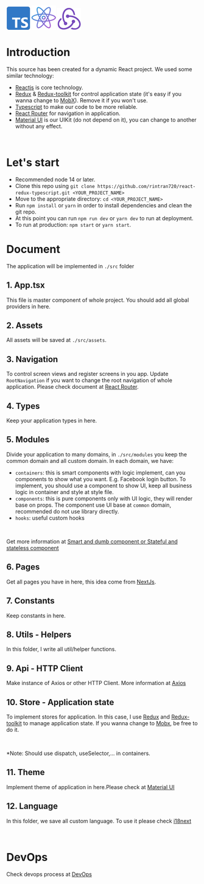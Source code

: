 ![plot](./readme/images/typescript.png) ![plot](./readme/images/react.png) ![plot](./readme/images/redux-tool.png)

# Introduction

This source has been created for a dynamic React project. We used some similar technology:

- [Reactjs](http://dev.nodeca.com) is core technology.
- [Redux](http://dev.nodeca.com) & [Redux-toolkit](http://dev.nodeca.com) for control application state (it's easy if you wanna change to [MobX](http://dev.nodeca.com)). Remove it if you won't use.
- [Typescript](http://dev.nodeca.com) to make our code to be more reliable.
- [React Router](https://reactrouter.com/en/main) for navigation in application.
- [Material UI](https://mui.com/) is our UIKit (do not depend on it), you can change to another without any effect.

<br>

# Let's start

- Recommended node 14 or later.
- Clone this repo using
  `git clone https://github.com/rintran720/react-redux-typescript.git <YOUR_PROJECT_NAME>`
- Move to the appropriate directory: `cd <YOUR_PROJECT_NAME>`
- Run `npm install` or `yarn` in order to install dependencies and clean the git repo.
- At this point you can run `npm run dev` or `yarn dev` to run at deployment.
- To run at production: `npm start` or `yarn start`.

# Document

The application will be implemented in `./src` folder

## 1. App.tsx

This file is master component of whole project. You should add all global providers in here.

## 2. Assets

All assets will be saved at `./src/assets`.

## 3. Navigation

To control screen views and register screens in you app. Update `RootNavigation` if you want to change the root navigation of whole application.
Please check document at [React Router](https://reactrouter.com/en/main).

## 4. Types

Keep your application types in here.

## 5. Modules

Divide your application to many domains, in `./src/modules` you keep the common domain and all custom domain.
In each domain, we have:

- `containers`: this is smart components with logic implement, can you components to show what you want. E.g. Facebook login button. To implement, you should use a component to show UI, keep all business logic in container and style at style file.
- `components`: this is pure components only with UI logic, they will render base on props. The component use UI base at `common` domain, recommended do not use library directly.
- `hooks`: useful custom hooks

<br>

Get more information at [Smart and dumb component or Stateful and stateless component](https://medium.com/@dan_abramov/smart-and-dumb-components-7ca2f9a7c7d0)

## 6. Pages

Get all pages you have in here, this idea come from [NextJs](https://nextjs.org/).

## 7. Constants

Keep constants in here.

## 8. Utils - Helpers

In this folder, I write all util/helper functions.

## 9. Api - HTTP Client

Make instance of Axios or other HTTP Client. More information at [Axios](https://github.com/axios/axios)

## 10. Store - Application state

To implement stores for application. In this case, I use [Redux](https://redux.js.org/) and [Redux-toolkit](https://redux-toolkit.js.org/) to manage application state.
If you wanna change to [Mobx](https://mobx.js.org/README.html), be free to do it.

<br>

\*Note: Should use dispatch, useSelector,... in containers.

## 11. Theme

Implement theme of application in here.Please check at [Material UI](https://mui.com/)

## 12. Language

In this folder, we save all custom language. To use it please check [i18next](https://react.i18next.com/)

<br>

# DevOps

Check devops process at [DevOps](./devops/README.md)
